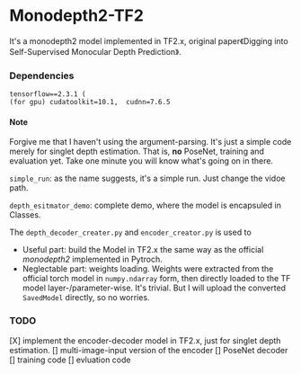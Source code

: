 # Monodepth2-TF2
It's a monodepth2 model implemented in TF2.x, original paper《Digging into Self-Supervised Monocular Depth Prediction》.

### Dependencies
```
tensorflow==2.3.1 (
(for gpu) cudatoolkit=10.1,  cudnn=7.6.5
```

#### Note
Forgive me that I haven't using the argument-parsing. It's just a simple code merely for singlet depth estimation. That is, **no** PoseNet, training and evaluation yet. Take one minute you will know what's going on in there.

`simple_run`: as the name suggests, it's a simple run. Just change the vidoe path.

`depth_esitmator_demo`: complete demo, where the model is encapsuled in Classes.

The `depth_decoder_creater.py` and `encoder_creator.py` is used to 
- Useful part: build the Model in TF2.x the same way as the official *monodepth2* implemented in Pytroch.
- Neglectable part: weights loading. Weights were extracted from the official torch model in `numpy.ndarray` form, then directly loaded to the TF model layer-/parameter-wise. It's trivial. But I will upload the converted `SavedModel` directly, so no worries.


### TODO
[X] implement the encoder-decoder model in TF2.x, just for singlet depth estimation. 
[] multi-image-input version of the encoder
[] PoseNet decoder
[] training code
[] evluation code
